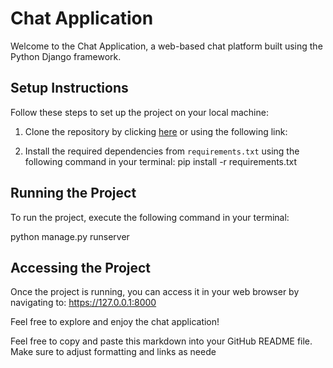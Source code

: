 # Chat Application

Welcome to the Chat Application, a web-based chat platform built using the Python Django framework.

## Setup Instructions

Follow these steps to set up the project on your local machine:

1. Clone the repository by clicking [here](https://github.com/kibetamos/Chat_app/tree/main) or using the following link:

2. Install the required dependencies from `requirements.txt` using the following command in your terminal:
     pip install -r requirements.txt


## Running the Project

To run the project, execute the following command in your terminal:

python manage.py runserver



## Accessing the Project

Once the project is running, you can access it in your web browser by navigating to:
https://127.0.0.1:8000


Feel free to explore and enjoy the chat application!

Feel free to copy and paste this markdown into your GitHub README file. Make sure to adjust formatting and links as neede
